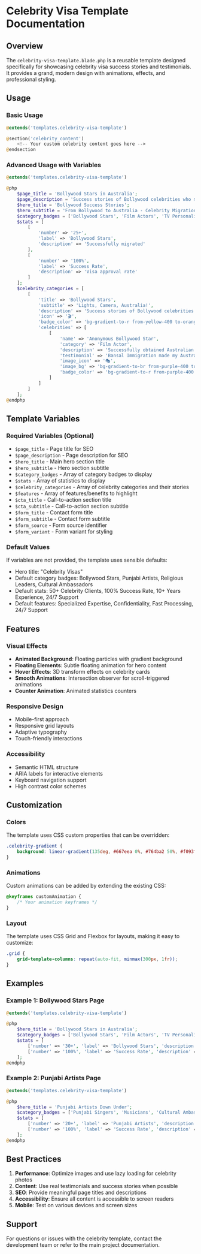 # Celebrity Visa Template Documentation

## Overview
The `celebrity-visa-template.blade.php` is a reusable template designed specifically for showcasing celebrity visa success stories and testimonials. It provides a grand, modern design with animations, effects, and professional styling.

## Usage

### Basic Usage
```php
@extends('templates.celebrity-visa-template')

@section('celebrity_content')
    <!-- Your custom celebrity content goes here -->
@endsection
```

### Advanced Usage with Variables
```php
@extends('templates.celebrity-visa-template')

@php
    $page_title = 'Bollywood Stars in Australia';
    $page_description = 'Success stories of Bollywood celebrities who migrated to Australia';
    $hero_title = 'Bollywood Success Stories';
    $hero_subtitle = 'From Bollywood to Australia - Celebrity Migration Success';
    $category_badges = ['Bollywood Stars', 'Film Actors', 'TV Personalities', 'Music Artists'];
    $stats = [
        [
            'number' => '25+',
            'label' => 'Bollywood Stars',
            'description' => 'Successfully migrated'
        ],
        [
            'number' => '100%',
            'label' => 'Success Rate',
            'description' => 'Visa approval rate'
        ]
    ];
    $celebrity_categories = [
        [
            'title' => 'Bollywood Stars',
            'subtitle' => 'Lights, Camera, Australia!',
            'description' => 'Success stories of Bollywood celebrities',
            'icon' => '🎬',
            'badge_color' => 'bg-gradient-to-r from-yellow-400 to-orange-500',
            'celebrities' => [
                [
                    'name' => 'Anonymous Bollywood Star',
                    'category' => 'Film Actor',
                    'description' => 'Successfully obtained Australian permanent residency...',
                    'testimonial' => 'Bansal Immigration made my Australian dream come true...',
                    'image_icon' => '🎭',
                    'image_bg' => 'bg-gradient-to-br from-purple-400 to-pink-500',
                    'badge_color' => 'bg-gradient-to-r from-purple-400 to-pink-500'
                ]
            ]
        ]
    ];
@endphp
```

## Template Variables

### Required Variables (Optional)
- `$page_title` - Page title for SEO
- `$page_description` - Page description for SEO
- `$hero_title` - Main hero section title
- `$hero_subtitle` - Hero section subtitle
- `$category_badges` - Array of category badges to display
- `$stats` - Array of statistics to display
- `$celebrity_categories` - Array of celebrity categories and their stories
- `$features` - Array of features/benefits to highlight
- `$cta_title` - Call-to-action section title
- `$cta_subtitle` - Call-to-action section subtitle
- `$form_title` - Contact form title
- `$form_subtitle` - Contact form subtitle
- `$form_source` - Form source identifier
- `$form_variant` - Form variant for styling

### Default Values
If variables are not provided, the template uses sensible defaults:
- Hero title: "Celebrity Visas"
- Default category badges: Bollywood Stars, Punjabi Artists, Religious Leaders, Cultural Ambassadors
- Default stats: 50+ Celebrity Clients, 100% Success Rate, 10+ Years Experience, 24/7 Support
- Default features: Specialized Expertise, Confidentiality, Fast Processing, 24/7 Support

## Features

### Visual Effects
- **Animated Background**: Floating particles with gradient background
- **Floating Elements**: Subtle floating animation for hero content
- **Hover Effects**: 3D transform effects on celebrity cards
- **Smooth Animations**: Intersection observer for scroll-triggered animations
- **Counter Animation**: Animated statistics counters

### Responsive Design
- Mobile-first approach
- Responsive grid layouts
- Adaptive typography
- Touch-friendly interactions

### Accessibility
- Semantic HTML structure
- ARIA labels for interactive elements
- Keyboard navigation support
- High contrast color schemes

## Customization

### Colors
The template uses CSS custom properties that can be overridden:
```css
.celebrity-gradient {
    background: linear-gradient(135deg, #667eea 0%, #764ba2 50%, #f093fb 100%);
}
```

### Animations
Custom animations can be added by extending the existing CSS:
```css
@keyframes customAnimation {
    /* Your animation keyframes */
}
```

### Layout
The template uses CSS Grid and Flexbox for layouts, making it easy to customize:
```css
.grid {
    grid-template-columns: repeat(auto-fit, minmax(300px, 1fr));
}
```

## Examples

### Example 1: Bollywood Stars Page
```php
@extends('templates.celebrity-visa-template')

@php
    $hero_title = 'Bollywood Stars in Australia';
    $category_badges = ['Bollywood Stars', 'Film Actors', 'TV Personalities'];
    $stats = [
        ['number' => '30+', 'label' => 'Bollywood Stars', 'description' => 'Successfully migrated'],
        ['number' => '100%', 'label' => 'Success Rate', 'description' => 'Visa approval rate']
    ];
@endphp
```

### Example 2: Punjabi Artists Page
```php
@extends('templates.celebrity-visa-template')

@php
    $hero_title = 'Punjabi Artists Down Under';
    $category_badges = ['Punjabi Singers', 'Musicians', 'Cultural Ambassadors'];
    $stats = [
        ['number' => '20+', 'label' => 'Punjabi Artists', 'description' => 'Successfully migrated'],
        ['number' => '100%', 'label' => 'Success Rate', 'description' => 'Visa approval rate']
    ];
@endphp
```

## Best Practices

1. **Performance**: Optimize images and use lazy loading for celebrity photos
2. **Content**: Use real testimonials and success stories when possible
3. **SEO**: Provide meaningful page titles and descriptions
4. **Accessibility**: Ensure all content is accessible to screen readers
5. **Mobile**: Test on various devices and screen sizes

## Support

For questions or issues with the celebrity template, contact the development team or refer to the main project documentation.

